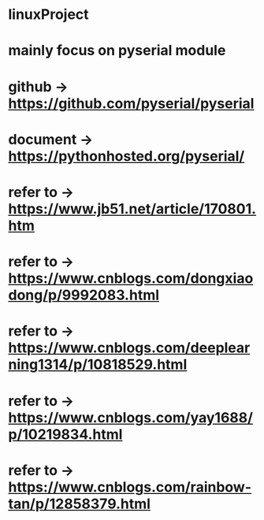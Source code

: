 <!--
 * @Description: 
 * @Version: 1.0
 * @Autor: Arvin
 * @Date: 2021-01-21 20:54:03
 * @LastEditors: Arvin
 * @LastEditTime: 2021-01-24 20:40:26
-->
# linuxProject
# mainly focus on pyserial module
# github -> https://github.com/pyserial/pyserial
# document -> https://pythonhosted.org/pyserial/
# refer to -> https://www.jb51.net/article/170801.htm
# refer to -> https://www.cnblogs.com/dongxiaodong/p/9992083.html
# refer to -> https://www.cnblogs.com/deeplearning1314/p/10818529.html
# refer to -> https://www.cnblogs.com/yay1688/p/10219834.html
# refer to -> https://www.cnblogs.com/rainbow-tan/p/12858379.html